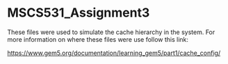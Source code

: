 # MSCS531_Assignment3

These files were used to simulate the cache hierarchy in the system. For more information on where these files were use follow this link:

https://www.gem5.org/documentation/learning_gem5/part1/cache_config/